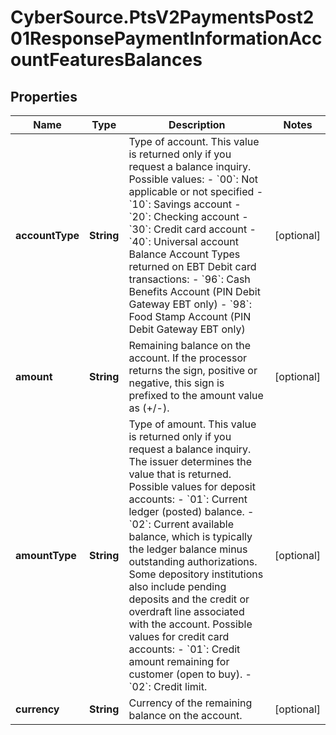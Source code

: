 # CyberSource.PtsV2PaymentsPost201ResponsePaymentInformationAccountFeaturesBalances

## Properties
Name | Type | Description | Notes
------------ | ------------- | ------------- | -------------
**accountType** | **String** | Type of account.  This value is returned only if you request a balance inquiry.  Possible values:   - &#x60;00&#x60;: Not applicable or not specified  - &#x60;10&#x60;: Savings account  - &#x60;20&#x60;: Checking account  - &#x60;30&#x60;: Credit card account  - &#x60;40&#x60;: Universal account  Balance Account Types returned on EBT Debit card transactions:   - &#x60;96&#x60;: Cash Benefits Account (PIN Debit Gateway EBT only)  - &#x60;98&#x60;: Food Stamp Account (PIN Debit Gateway EBT only)  | [optional] 
**amount** | **String** | Remaining balance on the account. If the processor returns the sign, positive or negative, this sign is prefixed to the amount value as (+/-).  | [optional] 
**amountType** | **String** | Type of amount. This value is returned only if you request a balance inquiry. The issuer determines the value that is returned.  Possible values for deposit accounts:   - &#x60;01&#x60;: Current ledger (posted) balance.  - &#x60;02&#x60;: Current available balance, which is typically the ledger balance minus outstanding authorizations. Some  depository institutions also include pending deposits and the credit or overdraft line associated with the account.  Possible values for credit card accounts:   - &#x60;01&#x60;: Credit amount remaining for customer (open to buy).  - &#x60;02&#x60;: Credit limit.  | [optional] 
**currency** | **String** | Currency of the remaining balance on the account.  | [optional] 


